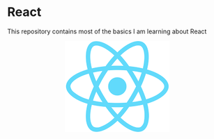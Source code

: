 # React
This repository contains most of the basics I am learning about React

<div align="center">
  
![](./img_readme.png)
  
</div>
